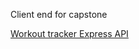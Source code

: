 Client end for capstone

[Workout tracker Express API](https://github.com/Mctripp/workout-tracker-express-api)
